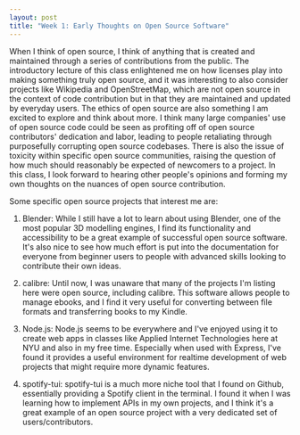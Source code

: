 ```yaml
---
layout: post
title: "Week 1: Early Thoughts on Open Source Software"
---
```


When I think of open source, I think of anything that is created and maintained through a series of contributions from the public. The introductory lecture of this class enlightened me on how licenses play into making something truly open source, and it was interesting to also consider projects like Wikipedia and OpenStreetMap, which are not open source in the context of code contribution but in that they are maintained and updated by everyday users. The ethics of open source are also something I am excited to explore and think about more. I think many large companies' use of open source code could be seen as profiting off of open source contributors' dedication and labor, leading to people retaliating through purposefully corrupting open source codebases. There is also the issue of toxicity within specific open source communities, raising the question of how much should reasonably be expected of newcomers to a project. In this class, I look forward to hearing other people's opinions and forming my own thoughts on the nuances of open source contribution.

Some specific open source projects that interest me are:

1. Blender: 
While I still have a lot to learn about using Blender, one of the most popular 3D modelling engines, I find its functionality and accessibility to be a great example of successful open source software. It's also nice to see how much effort is put into the documentation for everyone from beginner users to people with advanced skills looking to contribute their own ideas.

2. calibre: 
Until now, I was unaware that many of the projects I'm listing here were open source, including calibre. This software allows people to manage ebooks, and I find it very useful for converting between file formats and transferring books to my Kindle.

1. Node.js: 
Node.js seems to be everywhere and I've enjoyed using it to create web apps in classes like Applied Internet Technologies here at NYU and also in my free time. Especially when used with Express, I've found it provides a useful environment for realtime development of web projects that might require more dynamic features.

1. spotify-tui: 
spotify-tui is a much more niche tool that I found on Github, essentially providing a Spotify client in the terminal. I found it when I was learning how to implement APIs in my own projects, and I think it's a great example of an open source project with a very dedicated set of users/contributors.
